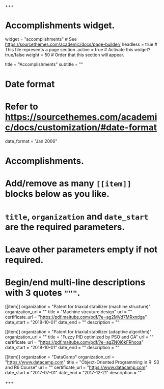 +++
# Accomplishments widget.
widget = "accomplishments"  # See https://sourcethemes.com/academic/docs/page-builder/
headless = true  # This file represents a page section.
active = true  # Activate this widget? true/false
weight = 50  # Order that this section will appear.

title = "Accomplish&shy;ments"
subtitle = ""

# Date format
#   Refer to https://sourcethemes.com/academic/docs/customization/#date-format
date_format = "Jan 2006"

# Accomplishments.
#   Add/remove as many `[[item]]` blocks below as you like.
#   `title`, `organization` and `date_start` are the required parameters.
#   Leave other parameters empty if not required.
#   Begin/end multi-line descriptions with 3 quotes `"""`.

[[item]]
  organization = "Patent for triaxial stabilizer (machine structure)"
  organization_url = ""
  title = "Machine strcuture design"
  url = ""
  certificate_url = "https://pdf.maitube.com/pdf/?e=ag2MVd7MRxndga"
  date_start = "2018-10-01"
  date_end = ""
  description = ""

[[item]]
  organization = "Patent for triaxial stabilizer (adaptive algorithm)"
  organization_url = ""
  title = "Fuzzy PID optimized by PSO and GA"
  url = ""
  certificate_url = "https://pdf.maitube.com/pdf/?e=agZN0i6kFRhooa"
  date_start = "2018-10-01"
  date_end = ""
  description = ""
  
[[item]]
  organization = "DataCamp"
  organization_url = "https://www.datacamp.com"
  title = "Object-Oriented Programming in R: S3 and R6 Course"
  url = ""
  certificate_url = "https://www.datacamp.com"
  date_start = "2017-07-01"
  date_end = "2017-12-21"
  description = ""

+++
